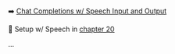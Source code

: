 ➡️ [Chat Completions w/ Speech Input and Output](#chapter-27-chat-completions-w-speech-input-and-output)  

🛑 Setup w/ Speech in [chapter 20](#chapter-20-setup-w-speech)  

...
